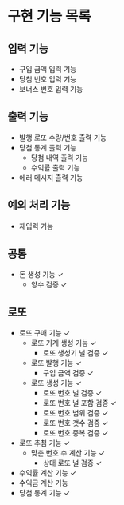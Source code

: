 # 구현 기능 목록

## 입력 기능

- 구입 금액 입력 기능
- 당첨 번호 입력 기능
- 보너스 번호 입력 기능

## 출력 기능

- 발행 로또 수량/번호 출력 기능
- 당첨 통계 출력 기능
    - 당첨 내역 출력 기능
    - 수익률 출력 기능
- 에러 메시지 출력 기능

## 예외 처리 기능

- 재입력 기능

## 공통

- 돈 생성 기능 ✓
    - 양수 검증 ✓

## 로또

- 로또 구매 기능 ✓
    - 로또 기계 생성 기능 ✓
        - 로또 생성기 널 검증 ✓
    - 로또 발행 기능 ✓
        - 구입 금액 검증 ✓
    - 로또 생성 기능 ✓
        - 로또 번호 널 검증 ✓
        - 로또 번호 널 포함 검증 ✓
        - 로또 번호 범위 검증 ✓
        - 로또 번호 갯수 검증 ✓
        - 로또 번호 중복 검증 ✓
- 로또 추첨 기능 ✓
    - 맞춘 번호 수 계산 기능 ✓
        - 상대 로또 널 검증 ✓
- 수익률 계산 기능 ✓
- 수익금 계산 기능
- 당첨 통계 기능 ✓

